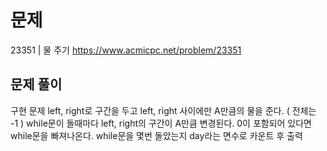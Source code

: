 # 문제

23351 | 물 주기
https://www.acmicpc.net/problem/23351

## 문제 풀이

구현 문제
left, right로 구간을 두고 left, right 사이에만 A만큼의 물을 준다. ( 전체는 -1 )
while문이 돌때마다 left, right의 구간이 A만큼 변경된다.
0이 포함되어 있다면 while문을 빠져나온다.
while문을 몇번 돌았는지 day라는 면수로 카운트 후 출력
